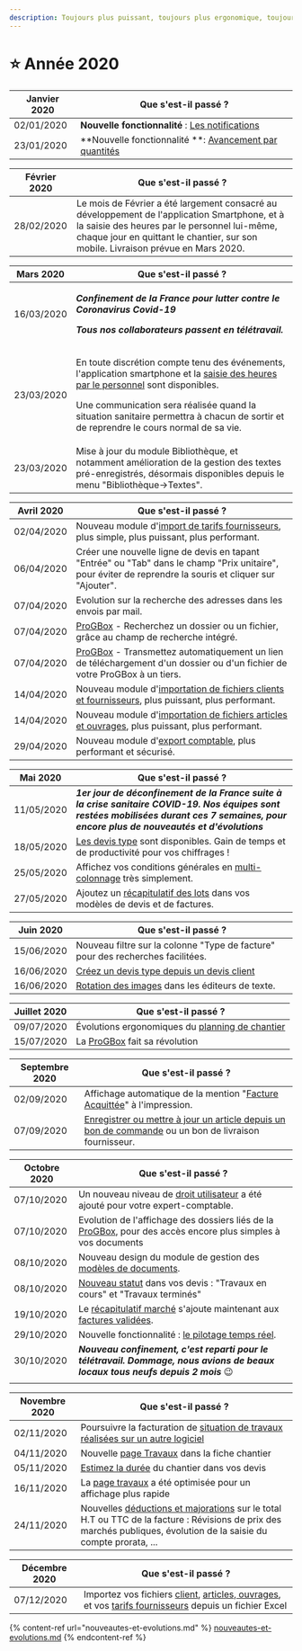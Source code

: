 ```yaml
---
description: Toujours plus puissant, toujours plus ergonomique, toujours plus ouvert....
---
```


# ⭐ Année 2020

| Janvier 2020 | Que s'est-il passé ?                                                                                                                                      |
| ------------ | --------------------------------------------------------------------------------------------------------------------------------------------------------- |
| 02/01/2020   | **Nouvelle fonctionnalité** : [Les notifications](../les-plus-du-logiciel/notifications.md)                                                               |
| 23/01/2020   | **Nouvelle fonctionnalité **: [Avancement par quantités](../pour-aller-plus-loin/les-factures/situation-de-travaux.md#saisir-les-avancements-en-quantite) |

| Février 2020 | Que s'est-il passé ?                                                                                                                                                                                                               |
| ------------ | ---------------------------------------------------------------------------------------------------------------------------------------------------------------------------------------------------------------------------------- |
| 28/02/2020   | Le mois de Février a été largement consacré au développement de l'application Smartphone, et à la saisie des heures par le personnel lui-même, chaque jour en quittant le chantier, sur son mobile. Livraison prévue en Mars 2020. |

| Mars 2020  | Que s'est-il passé ?                                                                                                                                                                                                                                                                                                                                                                                |
| ---------- | --------------------------------------------------------------------------------------------------------------------------------------------------------------------------------------------------------------------------------------------------------------------------------------------------------------------------------------------------------------------------------------------------- |
| 16/03/2020 | <p><em><strong>Confinement de la France pour lutter contre le Coronavirus Covid-19</strong></em></p><p><em><strong>Tous nos collaborateurs passent en télétravail.</strong></em></p>                                                                                                                                                                                                                |
| 23/03/2020 | <p>En toute discrétion compte tenu des événements, l'application smartphone et la <a href="../pour-aller-plus-loin/le-personnel/gestion-des-heures.md#saisie-des-heures-par-les-compagnons">saisie des heures par le personnel</a> sont disponibles.</p><p>Une communication sera réalisée quand la situation sanitaire permettra à chacun de sortir et de reprendre le cours normal de sa vie.</p> |
| 23/03/2020 | Mise à jour du module Bibliothèque, et notamment amélioration de la gestion des textes pré-enregistrés, désormais disponibles depuis le menu "Bibliothèque->Textes".                                                                                                                                                                                                                                |

| Avril 2020 | Que s'est-il passé ?                                                                                                                                                                                      |
| ---------- | --------------------------------------------------------------------------------------------------------------------------------------------------------------------------------------------------------- |
| 02/04/2020 | Nouveau module d'[import de tarifs fournisseurs](../pour-aller-plus-loin/bibliotheque-de-chiffrage/importer/import-de-tarifs-fournisseurs.md), plus simple, plus puissant, plus performant.               |
| 06/04/2020 | Créer une nouvelle ligne de devis en tapant "Entrée" ou "Tab" dans le champ "Prix unitaire", pour éviter de reprendre la souris et cliquer sur "Ajouter".                                                 |
| 07/04/2020 | Evolution sur la recherche des adresses dans les envois par mail.                                                                                                                                         |
| 07/04/2020 | [ProGBox](../les-plus-du-logiciel/progbox-archivage-de-documents.md) - Recherchez un dossier ou un fichier, grâce au champ de recherche intégré.                                                          |
| 07/04/2020 | [ProGBox](../les-plus-du-logiciel/progbox-archivage-de-documents.md) - Transmettez automatiquement un lien de téléchargement d'un dossier ou d'un fichier de votre ProGBox à un tiers.                    |
| 14/04/2020 | Nouveau module d'[importation de fichiers clients et fournisseurs](../pour-aller-plus-loin/les-tiers/importer.md), plus puissant, plus performant.                                                        |
| 14/04/2020 | Nouveau module d'[importation de fichiers articles et ouvrages](../pour-aller-plus-loin/bibliotheque-de-chiffrage/importer/import-de-fichier-fournitures-ou-ouvrages.md), plus puissant, plus performant. |
| 29/04/2020 | Nouveau module d'[export comptable](../pour-aller-plus-loin/exports-comptables/), plus performant et sécurisé.                                                                                            |

| Mai 2020   | Que s'est-il passé ?                                                                                                                                                                         |
| ---------- | -------------------------------------------------------------------------------------------------------------------------------------------------------------------------------------------- |
| 11/05/2020 | _**1er jour de déconfinement de la France suite à la crise sanitaire COVID-19. Nos équipes  sont restées mobilisées durant ces 7 semaines, pour encore plus de nouveautés et d'évolutions**_ |
| 18/05/2020 | [Les devis type](../pour-aller-plus-loin/les-devis/devis-type.md) sont disponibles. Gain de temps et de productivité pour vos chiffrages !                                                   |
| 25/05/2020 | Affichez vos conditions générales en [multi-colonnage](../faq-aides-trucs-et-astuces/trucs-et-astuces.md#affichage-en-plusieurs-colonnes) très simplement.                                   |
| 27/05/2020 | Ajoutez un [récapitulatif des lots](../pour-aller-plus-loin/modeles-de-document.md#recapitulatif-des-lots) dans vos modèles de devis et de factures.                                         |

| Juin 2020  | Que s'est-il passé ?                                                                                                   |
| ---------- | ---------------------------------------------------------------------------------------------------------------------- |
| 15/06/2020 | Nouveau filtre sur la colonne "Type de facture" pour des recherches facilitées.                                        |
| 16/06/2020 | [Créez un devis type depuis un devis client](../pour-aller-plus-loin/les-devis/devis-type.md#depuis-un-devis-existant) |
| 16/06/2020 | [Rotation des images](../les-plus-du-logiciel/galerie-dimages.md#rotation-dune-image) dans les éditeurs de texte.      |

| Juillet 2020 | Que s'est-il passé ?                                                                                                                        |
| ------------ | ------------------------------------------------------------------------------------------------------------------------------------------- |
| 09/07/2020   | Évolutions ergonomiques du [planning de chantier](../pour-aller-plus-loin/les-chantiers-1/planning-de-chantiers.md)                         |
| 15/07/2020   | La [ProGBox](../les-plus-du-logiciel/progbox-archivage-de-documents.md#progbox-un-cloud-integre-pour-tous-vos-documents) fait sa révolution |

| Septembre 2020 | Que s'est-il passé ?                                                                                                                                                                                                                    |
| -------------- | --------------------------------------------------------------------------------------------------------------------------------------------------------------------------------------------------------------------------------------- |
| 02/09/2020     | Affichage automatique de la mention "[Facture Acquittée](../pour-aller-plus-loin/les-factures/imprimer-une-facture.md#imprimer-une-facture-avec-la-mention-acquittee)" à l'impression.                                                  |
| 07/09/2020     | [Enregistrer ou mettre à jour un article depuis un bon de commande](../pour-aller-plus-loin/les-achats/les-bons-de-commande/#enregistrer-un-article-dans-la-bibliotheque-depuis-le-bon-de-commande) ou un bon de livraison fournisseur. |

| Octobre 2020 | Que s'est-il passé ?                                                                                                                                                                                                                              |
| ------------ | ------------------------------------------------------------------------------------------------------------------------------------------------------------------------------------------------------------------------------------------------- |
| 07/10/2020   | Un nouveau niveau de [droit utilisateur](../aide-au-demarrage/les-utilisateurs/gestion-des-droits.md) a été ajouté pour votre expert-comptable.                                                                                                   |
| 07/10/2020   | Evolution de l'affichage des dossiers liés de la [ProGBox](../les-plus-du-logiciel/progbox-archivage-de-documents.md#deposer-et-rechercher-un-document-sur-progbox), pour des accès encore plus simples à vos documents                           |
| 08/10/2020   | Nouveau design du module de gestion des [modèles de documents](../pour-aller-plus-loin/modeles-de-document.md).                                                                                                                                   |
| 08/10/2020   | [Nouveau statut](../pour-aller-plus-loin/les-devis/statut-des-devis.md#le-statut-travaux-dun-devis) dans vos devis : "Travaux en cours" et "Travaux terminés"                                                                                     |
| 19/10/2020   | Le [récapitulatif marché](../pour-aller-plus-loin/les-factures/imprimer-une-facture.md#option-avec-recapitulatif) s'ajoute maintenant aux [factures validées](../pour-aller-plus-loin/les-factures/valider-une-facture.md#finaliser-une-facture). |
| 29/10/2020   | Nouvelle fonctionnalité : [le pilotage temps réel](../pour-aller-plus-loin/les-chantiers-1/pilotage-temps-reel.md).                                                                                                                               |
| 30/10/2020   | _**Nouveau confinement, c'est reparti pour le télétravail. Dommage, nous avions de beaux locaux tous neufs depuis 2 mois**_ :wink:                                                                                                                |
|              |                                                                                                                                                                                                                                                   |

| Novembre 2020 | Que s'est-il passé ?                                                                                                                                                                                                                          |
| ------------- | --------------------------------------------------------------------------------------------------------------------------------------------------------------------------------------------------------------------------------------------- |
| 02/11/2020    | Poursuivre la facturation de [situation de travaux réalisées sur un autre logiciel](../aide-au-demarrage/migration-vers-notre-logiciel.md#alors-comment-poursuivre-la-facturation-de-situations-de-travaux-commencees-sur-mon-ancien-systeme) |
| 04/11/2020    | Nouvelle [page Travaux](../pour-aller-plus-loin/les-chantiers-1/la-fiche-chantier-en-detail.md#onglet-travaux) dans la fiche chantier                                                                                                         |
| 05/11/2020    | [Estimez la durée](../pour-aller-plus-loin/les-devis/saisir-un-devis/prevoir-le-temps-passe.md) du chantier dans vos devis                                                                                                                    |
| 16/11/2020    | La [page travaux](../pour-aller-plus-loin/les-chantiers-1/la-fiche-chantier-en-detail.md#onglet-travaux) a été optimisée pour un affichage plus rapide                                                                                        |
| 24/11/2020    | Nouvelles [déductions et majorations](../pour-aller-plus-loin/les-factures/deductions-et-majorations.md) sur le total H.T ou TTC de la facture : Révisions de prix des marchés publiques, évolution de la saisie du compte prorata, ...       |

| Décembre 2020 | Que s'est-il passé ?                                                                                                                                                                                                                                                                                                                                            |
| ------------- | --------------------------------------------------------------------------------------------------------------------------------------------------------------------------------------------------------------------------------------------------------------------------------------------------------------------------------------------------------------- |
| 07/12/2020    | Importez vos fichiers [client](../pour-aller-plus-loin/les-tiers/importer.md), [articles, ouvrages](../pour-aller-plus-loin/bibliotheque-de-chiffrage/importer/import-de-fichier-fournitures-ou-ouvrages.md), et vos [tarifs fournisseurs](../pour-aller-plus-loin/bibliotheque-de-chiffrage/importer/import-de-tarifs-fournisseurs.md) depuis un fichier Excel |

{% content-ref url="nouveautes-et-evolutions.md" %}
[nouveautes-et-evolutions.md](nouveautes-et-evolutions.md)
{% endcontent-ref %}


